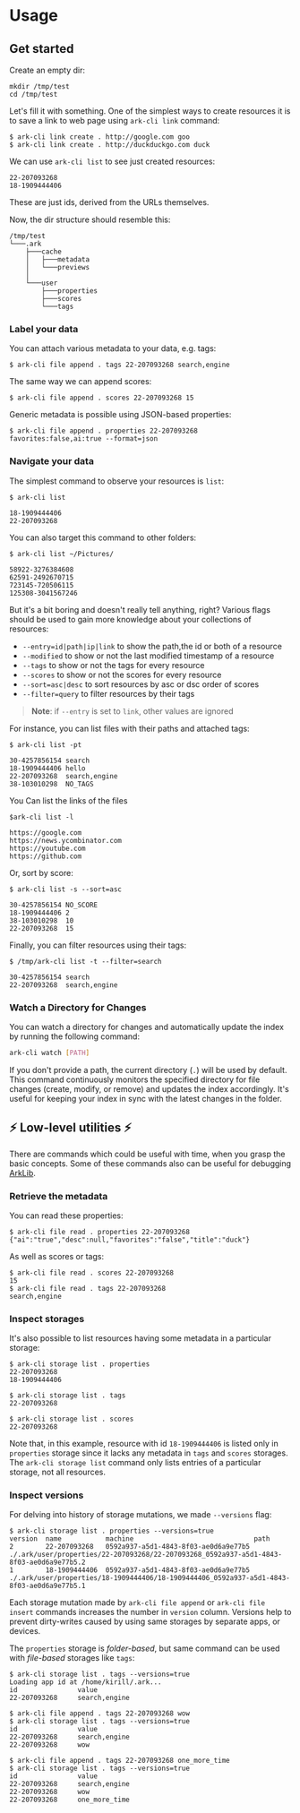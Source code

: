 # Usage

## Get started

Create an empty dir:

```
mkdir /tmp/test
cd /tmp/test
```

Let's fill it with something. One of the simplest ways to create resources it is to save a link to web page using `ark-cli link` command:

```
$ ark-cli link create . http://google.com goo
$ ark-cli link create . http://duckduckgo.com duck
```

We can use `ark-cli list` to see just created resources:

```
22-207093268
18-1909444406
```

These are just ids, derived from the URLs themselves.

Now, the dir structure should resemble this:

```
/tmp/test
└───.ark
    ├───cache
    │   ├───metadata
    │   └───previews
    │
    └───user
        ├───properties
        ├───scores
        └───tags
```

### Label your data

You can attach various metadata to your data, e.g. tags:

```
$ ark-cli file append . tags 22-207093268 search,engine
```

The same way we can append scores:

```
$ ark-cli file append . scores 22-207093268 15
```

Generic metadata is possible using JSON-based properties:

```
$ ark-cli file append . properties 22-207093268 favorites:false,ai:true --format=json
```

### Navigate your data

The simplest command to observe your resources is `list`:

```
$ ark-cli list

18-1909444406
22-207093268
```

You can also target this command to other folders:

```
$ ark-cli list ~/Pictures/

58922-3276384608
62591-2492670715
723145-720506115
125308-3041567246
```

But it's a bit boring and doesn't really tell anything, right? Various flags should be used to gain more knowledge about your collections of resources:

- `--entry=id|path|ip|link` to show the path,the id or both of a resource
- `--modified` to show or not the last modified timestamp of a resource
- `--tags` to show or not the tags for every resource
- `--scores` to show or not the scores for every resource
- `--sort=asc|desc` to sort resources by asc or dsc order of scores
- `--filter=query` to filter resources by their tags

> **Note**: if `--entry` is set to `link`, other values are ignored

For instance, you can list files with their paths and attached tags:

```
$ ark-cli list -pt

30-4257856154 search
18-1909444406 hello
22-207093268  search,engine
38-103010298  NO_TAGS
```

You Can list the links of the files

```
$ark-cli list -l

https://google.com
https://news.ycombinator.com
https://youtube.com
https://github.com

```

Or, sort by score:

```
$ ark-cli list -s --sort=asc

30-4257856154 NO_SCORE
18-1909444406 2
38-103010298  10
22-207093268  15
```

Finally, you can filter resources using their tags:

```
$ /tmp/ark-cli list -t --filter=search

30-4257856154 search
22-207093268  search,engine
```

### Watch a Directory for Changes

You can watch a directory for changes and automatically update the index by running the following command:

```sh
ark-cli watch [PATH]
```

If you don't provide a path, the current directory (`.`) will be used by default. This command continuously monitors the specified directory for file changes (create, modify, or remove) and updates the index accordingly. It's useful for keeping your index in sync with the latest changes in the folder.

## :zap: Low-level utilities :zap:

There are commands which could be useful with time, when you grasp the basic concepts. Some of these commands also can be useful for debugging [ArkLib](https://github.com/ARK-Builders/ark-rust).

### Retrieve the metadata

You can read these properties:

```
$ ark-cli file read . properties 22-207093268
{"ai":"true","desc":null,"favorites":"false","title":"duck"}
```

As well as scores or tags:

```
$ ark-cli file read . scores 22-207093268
15
$ ark-cli file read . tags 22-207093268
search,engine
```

### Inspect storages

It's also possible to list resources having some metadata in a particular storage:

```
$ ark-cli storage list . properties
22-207093268
18-1909444406

$ ark-cli storage list . tags
22-207093268

$ ark-cli storage list . scores
22-207093268
```

Note that, in this example, resource with id `18-1909444406` is listed only in `properties` storage since it lacks any metadata in `tags` and `scores` storages. The `ark-cli storage list` command only lists entries of a particular storage, not all resources.

### Inspect versions

For delving into history of storage mutations, we made `--versions` flag:

```
$ ark-cli storage list . properties --versions=true
version  name           machine                              path
2        22-207093268   0592a937-a5d1-4843-8f03-ae0d6a9e77b5 ./.ark/user/properties/22-207093268/22-207093268_0592a937-a5d1-4843-8f03-ae0d6a9e77b5.2
1        18-1909444406  0592a937-a5d1-4843-8f03-ae0d6a9e77b5 ./.ark/user/properties/18-1909444406/18-1909444406_0592a937-a5d1-4843-8f03-ae0d6a9e77b5.1
```

Each storage mutation made by `ark-cli file append` or `ark-cli file insert` commands increases the number in `version` column. Versions help to prevent dirty-writes caused by using same storages by separate apps, or devices.

The `properties` storage is _folder-based_, but same command can be used with _file-based_ storages like `tags`:

```
$ ark-cli storage list . tags --versions=true
Loading app id at /home/kirill/.ark...
id               value
22-207093268     search,engine

$ ark-cli file append . tags 22-207093268 wow
$ ark-cli storage list . tags --versions=true
id               value
22-207093268     search,engine
22-207093268     wow

$ ark-cli file append . tags 22-207093268 one_more_time
$ ark-cli storage list . tags --versions=true
id               value
22-207093268     search,engine
22-207093268     wow
22-207093268     one_more_time
```
